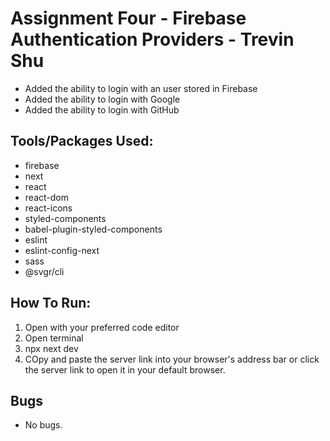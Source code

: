 # Assignment Four - Firebase Authentication Providers - Trevin Shu

- Added the ability to login with an user stored in Firebase
- Added the ability to login with Google
- Added the ability to login with GitHub

## Tools/Packages Used:

- firebase
- next
- react
- react-dom
- react-icons
- styled-components
- babel-plugin-styled-components
- eslint
- eslint-config-next
- sass
- @svgr/cli

## How To Run:

1. Open with your preferred code editor
2. Open terminal
3. npx next dev
4. COpy and paste the server link into your browser's address bar or click the server link to open it in your default browser.

## Bugs

- No bugs.
